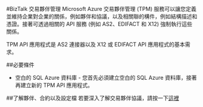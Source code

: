 <properties 
   pageTitle="BizTalk 交易夥伴管理" 
   description="BizTalk 交易夥伴管理" 
   services="app-service\logic" 
   documentationCenter=".net,nodejs,java" 
   authors="rajeshramabathiran" 
   manager="dwrede" 
   editor=""/>

<tags
   ms.service="app-service-logic"
   ms.devlang="multiple"
   ms.topic="article"
   ms.tgt_pltfrm="na"
   ms.workload="integration" 
   ms.date="06/14/2015"
   ms.author="rajram"/>

#BizTalk 交易夥伴管理
Microsoft Azure 交易夥伴管理 (TPM) 服務可以讓您定義並維持企業對企業的關係，例如夥伴和協議，以及相關聯的構件，例如結構描述和憑證。接著可透過相關的 API 服務 (例如 AS2、EDIFACT 和 X12) 強制執行這些關係。

TPM API 應用程式是 AS2 連接器以及 X12 或 EDIFACT API 應用程式的基本需求。

##必要條件
- 空白的 SQL Azure 資料庫 - 您首先必須建立空白的 SQL Azure 資料庫，接著再建立新的 TPM API 應用程式。

##了解夥伴、合約以及設定檔
若要深入了解交易夥伴協議，請按一下[這裡][1]

<!--References-->
[1]: app-service-logic-create-a-trading-partner-agreement.md

<!---HONumber=62-->